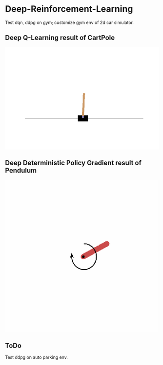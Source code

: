 # Deep-Reinforcement-Learning
Test dqn, ddpg on gym; customize gym env of 2d car simulator.

## Deep Q-Learning result of CartPole
![image](https://github.com/crj0322/Deep-Reinforcement-Learning/raw/master/checkpoints/CartPole-v0.gif)

## Deep Deterministic Policy Gradient result of Pendulum
![image](https://github.com/crj0322/Deep-Reinforcement-Learning/raw/master/checkpoints/Pendulum-v0.gif)

## ToDo
Test ddpg on auto parking env.
